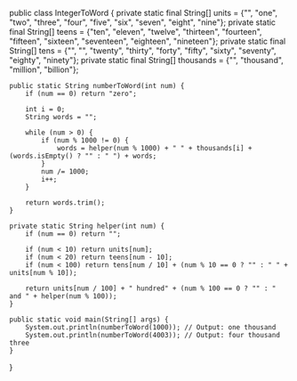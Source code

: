 public class IntegerToWord {
    private static final String[] units = {"", "one", "two", "three", "four", "five", "six", "seven", "eight", "nine"};
    private static final String[] teens = {"ten", "eleven", "twelve", "thirteen", "fourteen", "fifteen", "sixteen", "seventeen", "eighteen", "nineteen"};
    private static final String[] tens = {"", "", "twenty", "thirty", "forty", "fifty", "sixty", "seventy", "eighty", "ninety"};
    private static final String[] thousands = {"", "thousand", "million", "billion"};

    public static String numberToWord(int num) {
        if (num == 0) return "zero";

        int i = 0;
        String words = "";

        while (num > 0) {
            if (num % 1000 != 0) {
                words = helper(num % 1000) + " " + thousands[i] + (words.isEmpty() ? "" : " ") + words;
            }
            num /= 1000;
            i++;
        }

        return words.trim();
    }

    private static String helper(int num) {
        if (num == 0) return "";

        if (num < 10) return units[num];
        if (num < 20) return teens[num - 10];
        if (num < 100) return tens[num / 10] + (num % 10 == 0 ? "" : " " + units[num % 10]);

        return units[num / 100] + " hundred" + (num % 100 == 0 ? "" : " and " + helper(num % 100));
    }

    public static void main(String[] args) {
        System.out.println(numberToWord(1000)); // Output: one thousand
        System.out.println(numberToWord(4003)); // Output: four thousand three
    }
}
